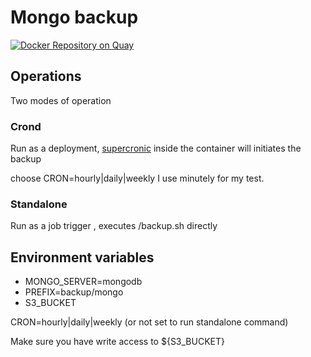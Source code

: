 # Mongo backup

[![Docker Repository on Quay](https://quay.io/repository/jrottenberg/mongobackup/status "Docker Repository on Quay")](https://quay.io/repository/jrottenberg/mongobackup)

## Operations
Two modes of operation

### Crond

Run as a deployment, [supercronic](https://github.com/aptible/supercronic) inside the container will initiates the backup

choose CRON=hourly|daily|weekly
I use minutely for my test.

### Standalone
Run as a job trigger , executes /backup.sh directly



## Environment variables

- MONGO_SERVER=mongodb
- PREFIX=backup/mongo
- S3_BUCKET

CRON=hourly|daily|weekly (or not set to run standalone command)

Make sure you have write access to ${S3_BUCKET}

